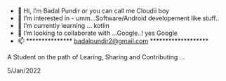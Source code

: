 - 👋 Hi, I’m Badal Pundir or you can call me Cloudii boy
- 👀 I’m interested in - umm...Software/Android developement like stuff..
- 🌱 I’m currently learning ... kotlin 
- 💞️ I’m looking to collaborate with ...Google..! yes Google
- 📫 *************** badalpundir2@gmail.com *******************

A Student on the path of Learing, Sharing and Contributing ...

5/Jan/2022
<!---
badal-pundir/badal-pundir is a ✨ special ✨ repository because its `README.md` (this file) appears on your GitHub profile.
You can click the Preview link to take a look at your changes.
--->

